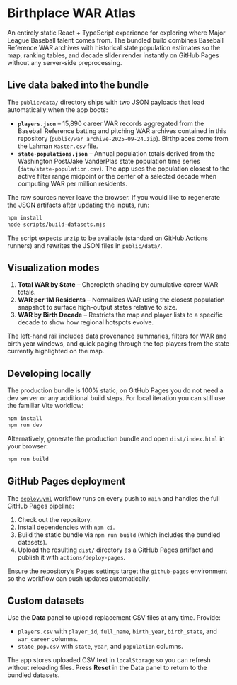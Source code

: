 # Birthplace WAR Atlas

An entirely static React + TypeScript experience for exploring where Major League Baseball talent comes from. The bundled build
combines Baseball Reference WAR archives with historical state population estimates so the map, ranking tables, and decade slider
render instantly on GitHub Pages without any server-side preprocessing.

## Live data baked into the bundle

The `public/data/` directory ships with two JSON payloads that load automatically when the app boots:

- **`players.json`** – 15,890 career WAR records aggregated from the Baseball Reference batting and pitching WAR archives
  contained in this repository (`public/war_archive-2025-09-24.zip`). Birthplaces come from the Lahman `Master.csv` file.
- **`state-populations.json`** – Annual population totals derived from the Washington Post/Jake VanderPlas state population time
  series (`data/state-population.csv`). The app uses the population closest to the active filter range midpoint or the center of a
  selected decade when computing WAR per million residents.

The raw sources never leave the browser. If you would like to regenerate the JSON artifacts after updating the inputs, run:

```bash
npm install
node scripts/build-datasets.mjs
```

The script expects `unzip` to be available (standard on GitHub Actions runners) and rewrites the JSON files in `public/data/`.

## Visualization modes

1. **Total WAR by State** – Choropleth shading by cumulative career WAR totals.
2. **WAR per 1M Residents** – Normalizes WAR using the closest population snapshot to surface high-output states relative to size.
3. **WAR by Birth Decade** – Restricts the map and player lists to a specific decade to show how regional hotspots evolve.

The left-hand rail includes data provenance summaries, filters for WAR and birth year windows, and quick paging through the top
players from the state currently highlighted on the map.

## Developing locally

The production bundle is 100% static; on GitHub Pages you do not need a dev server or any additional build steps. For local
iteration you can still use the familiar Vite workflow:

```bash
npm install
npm run dev
```

Alternatively, generate the production bundle and open `dist/index.html` in your browser:

```bash
npm run build
```

## GitHub Pages deployment

The [`deploy.yml`](.github/workflows/deploy.yml) workflow runs on every push to `main` and handles the full GitHub Pages pipeline:

1. Check out the repository.
2. Install dependencies with `npm ci`.
3. Build the static bundle via `npm run build` (which includes the bundled datasets).
4. Upload the resulting `dist/` directory as a GitHub Pages artifact and publish it with `actions/deploy-pages`.

Ensure the repository’s Pages settings target the `github-pages` environment so the workflow can push updates automatically.

## Custom datasets

Use the **Data** panel to upload replacement CSV files at any time. Provide:

- `players.csv` with `player_id`, `full_name`, `birth_year`, `birth_state`, and `war_career` columns.
- `state_pop.csv` with `state`, `year`, and `population` columns.

The app stores uploaded CSV text in `localStorage` so you can refresh without reloading files. Press **Reset** in the Data panel to
return to the bundled datasets.
